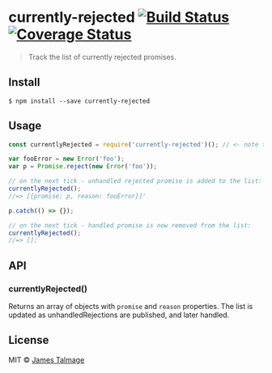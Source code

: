 # currently-rejected [![Build Status](https://travis-ci.org/jamestalmage/currently-rejected.svg?branch=master)](https://travis-ci.org/jamestalmage/currently-rejected) [![Coverage Status](https://coveralls.io/repos/github/jamestalmage/currently-rejected/badge.svg?branch=master)](https://coveralls.io/github/jamestalmage/currently-rejected?branch=master)

> Track the list of currently rejected promises.


## Install

```
$ npm install --save currently-rejected
```


## Usage

```js
const currentlyRejected = require('currently-rejected')(); // <- note the invocation

var fooError = new Error('foo');
var p = Promise.reject(new Error('foo'));

// on the next tick - unhandled rejected promise is added to the list:
currentlyRejected();
//=> [{promise: p, reason: fooError}]'

p.catch(() => {});

// on the next tick - handled promise is now removed from the list:
currentlyRejected();
//=> [];
```

## API

### currentlyRejected()

Returns an array of objects with `promise` and `reason` properties. The list is updated as unhandledRejections are published, and later handled.

## License

MIT © [James Talmage](http://github.com/jamestalmage)
